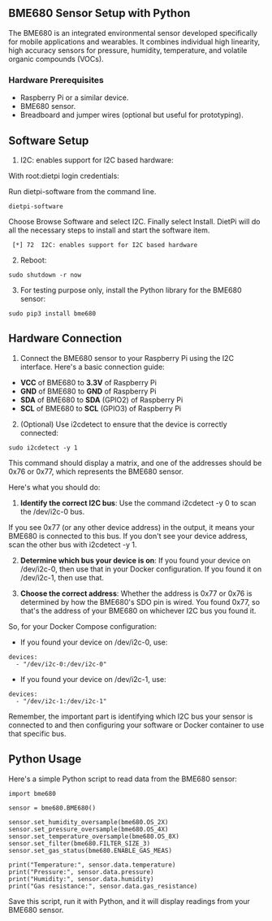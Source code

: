 ## BME680 Sensor Setup with Python

The BME680 is an integrated environmental sensor developed specifically for mobile applications and wearables. It combines individual high linearity, high accuracy sensors for pressure, humidity, temperature, and volatile organic compounds (VOCs).

### Hardware Prerequisites

- Raspberry Pi or a similar device.
- BME680 sensor.
- Breadboard and jumper wires (optional but useful for prototyping).


## Software Setup

1. I2C: enables support for I2C based hardware:

With root:dietpi login credentials:

Run dietpi-software from the command line.

```
dietpi-software
```
Choose Browse Software and select I2C. Finally select Install. DietPi will do all the necessary steps to install and start the software item.


```
 [*] 72  I2C: enables support for I2C based hardware

```

2. Reboot:

```
sudo shutdown -r now

```

3. For testing purpose only, install the Python library for the BME680 sensor:

```
sudo pip3 install bme680

```


## Hardware Connection

1. Connect the BME680 sensor to your Raspberry Pi using the I2C interface. Here's a basic connection guide:

- **VCC** of BME680 to **3.3V** of Raspberry Pi
- **GND** of BME680 to **GND** of Raspberry Pi
- **SDA** of BME680 to **SDA** (GPIO2) of Raspberry Pi
- **SCL** of BME680 to **SCL** (GPIO3) of Raspberry Pi

2. (Optional) Use i2cdetect to ensure that the device is correctly connected:

```
sudo i2cdetect -y 1

```

This command should display a matrix, and one of the addresses should be 0x76 or 0x77, which represents the BME680 sensor.

Here's what you should do:

1. **Identify the correct I2C bus**:
Use the command i2cdetect -y 0 to scan the /dev/i2c-0 bus.

If you see 0x77 (or any other device address) in the output, it means your BME680 is connected to this bus. If you don't see your device address, scan the other bus with i2cdetect -y 1.

2. **Determine which bus your device is on**:
If you found your device on /dev/i2c-0, then use that in your Docker configuration. If you found it on /dev/i2c-1, then use that.

3. **Choose the correct address**:
Whether the address is 0x77 or 0x76 is determined by how the BME680's SDO pin is wired. You found 0x77, so that's the address of your BME680 on whichever I2C bus you found it.

So, for your Docker Compose configuration:

- If you found your device on /dev/i2c-0, use:

```
devices:
  - "/dev/i2c-0:/dev/i2c-0"
```
- If you found your device on /dev/i2c-1, use:

```
devices:
  - "/dev/i2c-1:/dev/i2c-1"
```

Remember, the important part is identifying which I2C bus your sensor is connected to and then configuring your software or Docker container to use that specific bus.

## Python Usage

Here's a simple Python script to read data from the BME680 sensor:

```
import bme680

sensor = bme680.BME680()

sensor.set_humidity_oversample(bme680.OS_2X)
sensor.set_pressure_oversample(bme680.OS_4X)
sensor.set_temperature_oversample(bme680.OS_8X)
sensor.set_filter(bme680.FILTER_SIZE_3)
sensor.set_gas_status(bme680.ENABLE_GAS_MEAS)

print("Temperature:", sensor.data.temperature)
print("Pressure:", sensor.data.pressure)
print("Humidity:", sensor.data.humidity)
print("Gas resistance:", sensor.data.gas_resistance)

```

Save this script, run it with Python, and it will display readings from your BME680 sensor.
